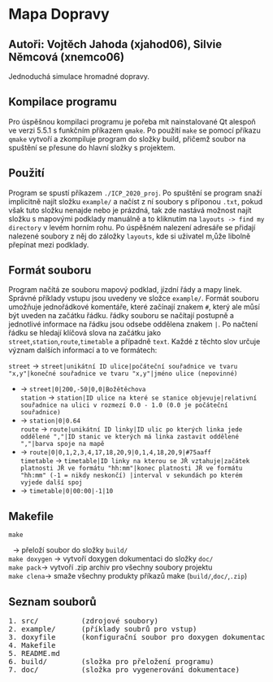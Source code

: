 # Mapa Dopravy
## Autoři: Vojtěch Jahoda (xjahod06), Silvie Němcová (xnemco06)
Jednoduchá simulace hromadné dopravy.

## Kompilace programu
Pro úspěšnou kompilaci programu je pořeba mít nainstalované Qt alespoň ve verzi 5.5.1 s funkčním příkazem `qmake`. Po použití `make` se pomocí příkazu `qmake` vytvoří a zkompiluje program do složky build, přičemž soubor na spuštění se přesune do hlavní složky s projektem.

## Použití
Program se spustí příkazem `./ICP_2020_proj`. Po spuštění se program snaží implicitně najít složku `example/` a načíst z ní soubory s příponou `.txt`, pokud však tuto složku nenajde nebo je prázdná, tak zde nastává možnost najít složku s mapovými podklady manuálně a to kliknutím na `layouts -> find my directory` v levém horním rohu. Po úspěšném nalezení adresáře se přidají nalezené soubory z něj do záložky `layouts`, kde si uživatel m,ůže libolně přepínat mezi podklady.

## Formát souboru
Program načítá ze souboru mapový podklad, jízdní řády a mapy linek. Správné příklady vstupu jsou uvedeny ve složce `example/`.
Formát souboru umožňuje jednořádkové komentáře, které začínají znakem `#`, který ale můsí být uveden na začátku řádku. řádky souboru se načítají postupně a jednotlivé informace na řádku jsou odsebe oddělena znakem `|`. Po načtení řádku se hledají klíčová slova na začátku jako `street`,`station`,`route`,`timetable` a případně `text`. Každé z těchto slov určuje význam dalších informací a to ve formátech:

`street`    -> `street|unikátní ID ulice|počáteční souřadnice ve tvaru "x,y"|konečné souřadnice ve tvaru "x,y"|jméno ulice (nepovinné)`  
*   -> `street|0|200,-50|0,0|Božětěchova`  
`station`   -> `station|ID ulice na které se stanice objevuje|relativní souřadnice na ulici v rozmezí 0.0 - 1.0 (0.0 je počáteční souřadnice)`  
*    -> `station|0|0.64`  
`route`     -> `route|unikátní ID linky|ID ulic po kterých linka jede oddělené ","|ID stanic ve kterých má linka zastavit oddělené ","|barva spoje na mapě`  
*    -> `route|0|0,1,2,3,4,17,18,20,9|0,1,4,18,20,9|#75aaff`  
`timetable` -> `timetable|ID linky na kterou se JŘ vztahuje|začátek platnosti JŘ ve formátu "hh:mm"|konec platnosti JŘ ve formátu "hh:mm" (-1 = nikdy neskončí)
               |interval v sekundách po kterém vyjede další spoj`  
*    -> `timetable|0|00:00|-1|10`


## Makefile

`make`<pre style="display: inline;margin: 0;">         </pre>-> přeloží soubor do složky `build/`  
`make doxygen` -> vytvoří doxygen dokumentaci do složky `doc/`  
`make pack`<pre style="display: inline;margin: 0;">    </pre>-> vytvoří .zip archiv pro všechny soubory projektu  
`make clena`<pre style="display: inline;margin: 0;">   </pre>-> smaže všechny produkty příkazů make (`build/`,`doc/`,`.zip`)
 

## Seznam souborů
<pre>
1. src/          (zdrojové soubory)
2. example/      (příklady soubrů pro vstup)
3. doxyfile      (konfigurační soubor pro doxygen dokumentaci)
4. Makefile
5. README.md
6. build/        (složka pro přeložení programu)
7. doc/          (složka pro vygenerování dokumentace)
</pre>
